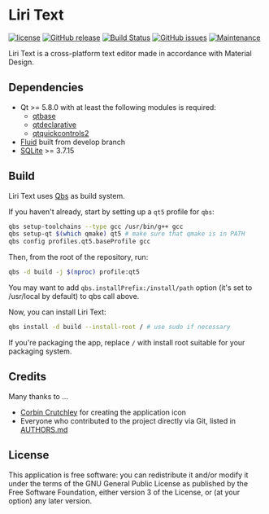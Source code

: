 Liri Text
=========

[![license](https://img.shields.io/github/license/lirios/text.svg)](https://github.com/lirios/text/blob/develop/LICENSE)
[![GitHub release](https://img.shields.io/github/release/lirios/text.svg)](https://github.com/lirios/text/releases)
[![Build Status](https://img.shields.io/travis/lirios/text/develop.svg)](https://travis-ci.org/lirios/text)
[![GitHub issues](https://img.shields.io/github/issues/lirios/text.svg)](https://github.com/lirios/text/issues)
[![Maintenance](https://img.shields.io/maintenance/yes/2017.svg)](https://github.com/lirios/text/commits/develop)

Liri Text is a cross-platform text editor made in accordance with Material Design.

## Dependencies

* Qt >= 5.8.0 with at least the following modules is required:
  * [qtbase](http://code.qt.io/cgit/qt/qtbase.git)
  * [qtdeclarative](http://code.qt.io/cgit/qt/qtdeclarative.git)
  * [qtquickcontrols2](http://code.qt.io/cgit/qt/qtquickcontrols2.git)
* [Fluid](https://github.com/lirios/fluid) built from develop branch
* [SQLite](https://www.sqlite.org/) >= 3.7.15

## Build

Liri Text uses [Qbs](http://doc.qt.io/qbs/) as build system.

If you haven't already, start by setting up a `qt5` profile for `qbs`:

```sh
qbs setup-toolchains --type gcc /usr/bin/g++ gcc
qbs setup-qt $(which qmake) qt5 # make sure that qmake is in PATH
qbs config profiles.qt5.baseProfile gcc
```

Then, from the root of the repository, run:

```sh
qbs -d build -j $(nproc) profile:qt5
```

You may want to add `qbs.installPrefix:/install/path` option (it's set to /usr/local by default) to qbs call above.

Now, you can install Liri Text:

```sh
qbs install -d build --install-root / # use sudo if necessary
```

If you're packaging the app, replace `/` with install root suitable for your packaging system.

## Credits

Many thanks to ...

* [Corbin Crutchley](https://github.com/crutchcorn) for creating the application icon
* Everyone who contributed to the project directly via Git, listed in [AUTHORS.md](AUTHORS.md)

## License

This application is free software: you can redistribute it and/or modify it under the terms of the GNU General Public License as published by the Free Software Foundation, either version 3 of the License, or (at your option) any later version.
